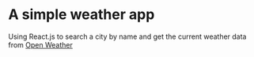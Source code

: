 # A simple weather app 

Using React.js to search a city by name and get the current weather data from [Open Weather](openweathermap.org)
